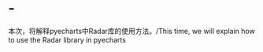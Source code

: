 # -
本次，将解释pyecharts中Radar库的使用方法。/This time, we will explain how to use the Radar library in pyecharts
